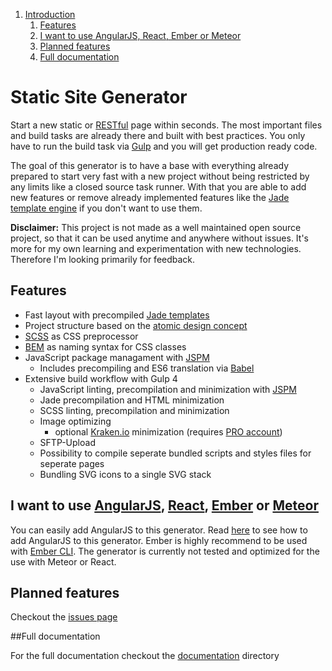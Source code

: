 1. [Introduction](#static-site-generator)
    1. [Features](#features)
    1. [I want to use AngularJS, React, Ember or Meteor](#i-want-to-use-angularjs-react-ember-or-meteor)
    1. [Planned features](#planned-features)
    1. [Full documentation](#full-documentation)

# Static Site Generator

Start a new static or [RESTful](http://en.wikipedia.org/wiki/Representational_state_transfer) page within seconds. The most important files and build tasks are already there and built with best practices. You only have to run the build task via [Gulp](http://gulpjs.com/) and you will get production ready code.

The goal of this generator is to have a base with everything already prepared to start very fast with a new project without being restricted by any limits like a closed source task runner. With that you are able to add new features or remove already implemented features like the [Jade template engine](http://jade-lang.com/) if you don't want to use them.

**Disclaimer:** This project is not made as a well maintained open source project, so that it can be used anytime and anywhere without issues. It's more for my own learning and experimentation with new technologies. Therefore I'm looking primarily for feedback.


## Features

* Fast layout with precompiled [Jade templates](http://jade-lang.com/)
* Project structure based on the [atomic design concept](http://patternlab.io/about.html)
* [SCSS](http://sass-lang.com/) as CSS preprocessor
* [BEM](http://csswizardry.com/2013/01/mindbemding-getting-your-head-round-bem-syntax/) as naming syntax for CSS classes
* JavaScript package managament with [JSPM](http://jspm.io/)
    + Includes precompiling and ES6 translation via [Babel](https://babeljs.io/)
* Extensive build workflow with Gulp 4
    + JavaScript linting, precompilation and minimization with [JSPM](http://jspm.io/)
    + Jade precompilation and HTML minimization
    + SCSS linting, precompilation and minimization
    + Image optimizing
        - optional [Kraken.io](https://kraken.io/) minimization (requires [PRO account](https://kraken.io/pro))
    + SFTP-Upload
    + Possibility to compile seperate bundled scripts and styles files for seperate pages
    + Bundling SVG icons to a single SVG stack


## I want to use [AngularJS](https://angularjs.org/), [React](https://facebook.github.io/react/), [Ember](http://emberjs.com/) or [Meteor](https://www.meteor.com/)

You can easily add AngularJS to this generator. Read [here](#add-angularjs) to see how to add AngularJS to this generator. Ember is highly recommend to be used with [Ember CLI](http://www.ember-cli.com/). The generator is currently not tested and optimized for the use with Meteor or React.


## Planned features

Checkout the [issues page](https://github.com/simonknittel/static-site-generator/labels/enhancement)


##Full documentation

For the full documentation checkout the [documentation](./documentation) directory
